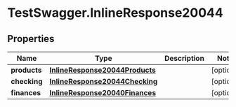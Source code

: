# TestSwagger.InlineResponse20044

## Properties

Name | Type | Description | Notes
------------ | ------------- | ------------- | -------------
**products** | [**InlineResponse20044Products**](InlineResponse20044Products.md) |  | [optional] 
**checking** | [**InlineResponse20044Checking**](InlineResponse20044Checking.md) |  | [optional] 
**finances** | [**InlineResponse20040Finances**](InlineResponse20040Finances.md) |  | [optional] 


